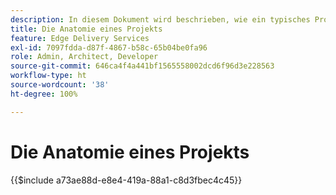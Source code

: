 ```yaml
---
description: In diesem Dokument wird beschrieben, wie ein typisches Projekt aus Code-Sicht aussehen sollte. Machen Sie sich vor dem Lesen dieses Dokuments mit dem Dokument „Erste Schritte – Entwicklertutorial“ vertraut.
title: Die Anatomie eines Projekts
feature: Edge Delivery Services
exl-id: 7097fdda-d87f-4867-b58c-65b04be0fa96
role: Admin, Architect, Developer
source-git-commit: 646ca4f4a441bf1565558002dcd6f96d3e228563
workflow-type: ht
source-wordcount: '38'
ht-degree: 100%

---
```


# Die Anatomie eines Projekts

{{$include a73ae88d-e8e4-419a-88a1-c8d3fbec4c45}}
